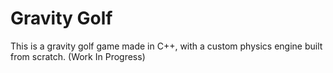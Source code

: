 # Gravity Golf

This is a gravity golf game made in C++, with a custom physics engine built from scratch. (Work In Progress)
